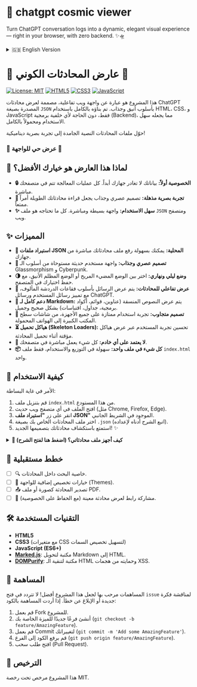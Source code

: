 #  🌌 chatgpt cosmic viewer
Turn ChatGPT conversation logs into a dynamic, elegant visual experience — right in your browser, with zero backend. ✨🛸

<details>
<summary>🇬🇧 English Version</summary>

# 🌌 Cosmic Conversation Viewer 🌌

This project is an interactive web interface designed to display exported ChatGPT conversations from a `JSON` file in a sleek and attractive manner. It's built entirely with vanilla HTML, CSS, and JavaScript, with no backend dependencies, making it fully portable and easy to use.

Transform your static conversation log files into a dynamic and visual experience!

### 🎨 Live Demo 🎨
<!--  Add a link to the live demo and a project screenshot/GIF here -->
<!-- Example: -->
<!-- ![Demo GIF](https://user-images.githubusercontent.com/username/repo/demo.gif) -->
**[🚀 Try it Live!](https://seif4d.github.io/chatgpt-cosmic-viewer/)** 

## 🤔 Why Choose This Viewer?

*   **🔒 Privacy First:** Your data never leaves your machine. All processing happens directly in your browser.
*   **🎨 Stunning Visual Experience:** A modern and engaging design that makes reading long conversations a pleasure.
*   **✨ Easy to Use:** A simple, straightforward interface. All you need is your JSON file and a web browser.

## ✨ Features

*   **📁 Local JSON File Import:** Easily upload your conversation file directly from your device.
*   **🎨 Modern & Attractive Design:** A UI inspired by Glassmorphism and Cyberpunk aesthetics.
*   **🌗 Light & Dark Mode:** Switch between a comfortable light theme and a sleek dark theme, with your preference saved locally.
*   **💬 Interactive Chat View:** Messages are displayed in the familiar chat bubble style, distinguishing between user and ChatGPT.
*   **📜 Full Markdown Support:** Renders formatted text (headings, lists, code blocks, etc.) correctly and beautifully.
*   **📱 Responsive Design:** A great user experience across all devices.
*   **⏳ Skeleton Loaders:** Enhances UX by displaying placeholders while conversations load.
*   **🚀 Zero Backend Dependency:** Everything runs in your browser.
*   **📦 Single File Application:** Easy to distribute and use—just one `index.html` file.

## 🚀 How to Use

1.  Download the `index.html` file from this repository.
2.  Open it in any modern web browser.
3.  Click the **"Import JSON File"** button.
4.  Select your `.json` conversation file (follow the guide below to prepare it).
5.  Enjoy your conversations in their new cosmic style! ✨

<details>
<summary><strong>📜 How to Prepare My Conversations File? (Click to expand)</strong></summary>

To convert your ChatGPT conversations into the required JSON format, follow these simple steps.

### 🧑‍🚀 Step 1: Export Your Data from ChatGPT

1.  Log in to [ChatGPT](https://chat.openai.com).
2.  Click your name in the bottom-left corner, then select **Settings**.
3.  Go to the **Data Controls** tab.
4.  Click **Export data**, then **Confirm export**.
5.  You will receive an email from OpenAI with a link to download your data.

### 📦 Step 2: Download and Unzip

1.  Open the email from OpenAI and click the **Download data export** link.
2.  Unzip the downloaded `.zip` file. You will find an important file named `chat.html` inside.

### 🪄 Step 3: The Conversion Magic (Run the Script)

1.  Open the `chat.html` file in a modern web browser (like Chrome or Firefox).
2.  Open the Developer Tools by pressing `F12` (or `Ctrl+Shift+I` / `Cmd+Opt+I`).
3.  Go to the **Console** tab.
4.  **Copy the entire code block below**, paste it into the console, and press `Enter`.

```javascript
// Paste the same JavaScript code from the Arabic section here.
(function() {
    const conversationNodes = document.querySelectorAll('body > div');
    const conversations = [];

    if (conversationNodes.length === 0) {
        alert("No conversation containers found. The structure of 'chat.html' might have changed.");
        return;
    }

    conversationNodes.forEach(node => {
        const titleNode = node.querySelector('h1, h2, h3, h4, h5, h6');
        const messageNodes = node.querySelectorAll('div > div:nth-child(2)');

        if (messageNodes.length > 0) {
            const conversation = {
                title: titleNode ? titleNode.textContent.trim() : `Conversation on ${new Date().toLocaleDateString()}`,
                messages: []
            };

            messageNodes.forEach(msgNode => {
                const authorNode = msgNode.querySelector('div:first-child');
                const contentNode = msgNode.querySelector('div:nth-child(2)');

                if (authorNode && contentNode) {
                    let author = authorNode.textContent.trim();
                    if (author.toLowerCase() === 'assistant') {
                        author = 'ChatGPT';
                    }

                    conversation.messages.push({
                        author: author,
                        content: contentNode.textContent.trim()
                    });
                }
            });

            if (conversation.messages.length > 0) {
                conversations.push(conversation);
            }
        }
    });

    if (conversations.length === 0) {
        alert("Extraction failed. Could not parse messages from the file.");
        return;
    }

    const jsonString = JSON.stringify(conversations, null, 2);
    const blob = new Blob([jsonString], { type: 'application/json' });
    const url = URL.createObjectURL(blob);
    const a = document.createElement('a');
    a.href = url;
    a.download = 'conversations.json';
    document.body.appendChild(a);
    a.click();
    document.body.removeChild(a);
    URL.revokeObjectURL(url);

    alert(`Success! ${conversations.length} conversations have been exported to 'conversations.json'. Check your downloads folder.`);
})();
```

The script will automatically create and download a file named **`conversations.json`**.

### 🌌 Step 4: Explore the Cosmos!

1.  Go back to the **"Cosmic Conversation Viewer"**.
2.  Click **"Import JSON File"**.
3.  Select the **`conversations.json`** file you just downloaded.
4.  Enjoy your conversations! ✨

</details>

## 🔮 Future Plans

*   [ ] 🔍 Search within conversations.
*   [ ] 🎨 More customization options and themes.
*   [ ] 📤 Export conversation as an image or PDF.
*   [ ] 🔗 Share a link to a specific conversation (while maintaining privacy).

## 🛠️ Tech Stack

*   **HTML5**
*   **CSS3** (with CSS Variables for theming)
*   **JavaScript (ES6+)**
*   **[Marked.js](https://marked.js.org/)**: For parsing Markdown to HTML.
*   **[DOMPurify](https://github.com/cure53/DOMPurify)**: For sanitizing HTML and preventing XSS.

## 🤝 Contributing

Contributions are welcome! Feel free to open an `issue` to discuss a new idea or report a bug. To contribute code:
1.  Fork the Project.
2.  Create your Feature Branch (`git checkout -b feature/AmazingFeature`).
3.  Commit your Changes (`git commit -m 'Add some AmazingFeature'`).
4.  Push to the Branch (`git push origin feature/AmazingFeature`).
5.  Open a Pull Request.

## 📜 License

This project is licensed under the MIT License.

</details>

# 🌌 عارض المحادثات الكوني 🌌

[![License: MIT](https://img.shields.io/badge/License-MIT-yellow.svg)](https://opensource.org/licenses/MIT)
[![HTML5](https://img.shields.io/badge/HTML5-E34F26?style=for-the-badge&logo=html5&logoColor=white)](https://developer.mozilla.org/en-US/docs/Web/Guide/HTML/HTML5)
[![CSS3](https://img.shields.io/badge/CSS3-1572B6?style=for-the-badge&logo=css3&logoColor=white)](https://www.w3.org/Style/CSS/Overview.en.html)
[![JavaScript](https://img.shields.io/badge/JavaScript-F7DF1E?style=for-the-badge&logo=javascript&logoColor=black)](https://developer.mozilla.org/en-US/docs/Web/JavaScript)

هذا المشروع هو عبارة عن واجهة ويب تفاعلية، مصممة لعرض محادثات ChatGPT المصدرة بصيغة `JSON` بأسلوب أنيق وجذاب. تم بناؤه بالكامل باستخدام HTML، CSS، و JavaScript فقط، دون الحاجة لأي خلفية برمجية (Backend)، مما يجعله سهل الاستخدام ومحمولاً بالكامل.

حوّل ملفات المحادثات النصية الجامدة إلى تجربة بصرية ديناميكية!

### 🎨 عرض حي للواجهة 🎨
<!--  ضع هنا رابط العرض الحي وصورة متحركة للمشروع -->
<!-- مثال: -->
<!-- ![Demo GIF](https://user-images.githubusercontent.com/username/repo/demo.gif) -->
<!-- **[🚀 جرب الواجهة الآن!](https://seif4d.github.io/chatgpt-cosmic-viewer/)** -->

## 🤔 لماذا هذا العارض هو خيارك الأفضل؟

*   **🔒 الخصوصية أولاً:** بياناتك لا تغادر جهازك أبداً. كل عمليات المعالجة تتم في متصفحك مباشرة.
*   **🎨 تجربة بصرية مذهلة:** تصميم عصري وجذاب يجعل قراءة محادثاتك الطويلة أمراً ممتعاً.
*   **✨ سهل الاستخدام:** واجهة بسيطة ومباشرة. كل ما تحتاجه هو ملف `JSON` ومتصفح ويب.

## ✨ المميزات

*   **📁 استيراد ملفات JSON المحلية:** يمكنك بسهولة رفع ملف محادثاتك مباشرة من جهازك.
*   **🎨 تصميم عصري وجذاب:** واجهة مستخدم حديثة مستوحاة من أسلوب الـ Glassmorphism و Cyberpunk.
*   **🌗 وضع ليلي ونهاري:** اختر بين الوضع المضيء المريح أو الوضع المظلم الأنيق، مع حفظ اختيارك في المتصفح.
*   **💬 عرض تفاعلي للمحادثات:** يتم عرض الرسائل بأسلوب فقاعات الدردشة المألوف، مع تمييز رسائل المستخدم ورسائل ChatGPT.
*   **📜 دعم كامل لـ Markdown:** يتم عرض النصوص المنسقة (عناوين، قوائم، أكواد برمجية، جداول، اقتباسات) بشكل صحيح وجميل.
*   **📱 تصميم متجاوب:** تجربة استخدام ممتازة على جميع الأجهزة، من شاشات سطح المكتب الكبيرة إلى الهواتف المحمولة.
*   **⏳ هياكل تحميل (Skeleton Loaders):** تحسين تجربة المستخدم عبر عرض هياكل مؤقتة أثناء تحميل المحادثة.
*   **🚀 لا يعتمد على أي خادم:** كل شيء يعمل مباشرة في متصفحك.
*   **📦 كل شيء في ملف واحد:** سهولة في التوزيع والاستخدام، فقط ملف `index.html` واحد.

## 🚀 كيفية الاستخدام

الأمر في غاية البساطة:
1.  قم بتنزيل ملف `index.html` من هذا المستودع.
2.  افتح الملف في أي متصفح ويب حديث (مثل Chrome, Firefox, Edge).
3.  انقر على زر **"استيراد ملف JSON"** الموجود في الشريط الجانبي.
4.  اختر ملف المحادثات الخاص بك بصيغة `.json` (اتبع الشرح أدناه لإعداده).
5.  استمتع باستكشاف محادثاتك بتصميمها الجديد! ✨

<details>
<summary><strong>📜 كيف أجهز ملف محادثاتي؟ (اضغط هنا لفتح الشرح)</strong></summary>

لتحويل محادثاتك من ChatGPT إلى صيغة JSON التي يفهمها التطبيق، اتبع هذه الخطوات البسيطة. لا تقلق، العملية أسهل مما تبدو!

### 🧑‍🚀 الخطوة الأولى: طلب بياناتك من ChatGPT

1.  افتح موقع [ChatGPT](https://chat.openai.com) وسجل دخولك.
2.  انقر على اسمك في الزاوية السفلية اليسرى، ثم اختر **Settings**.
3.  في نافذة الإعدادات، اذهب إلى **Data Controls**.
4.  اضغط على زر **Export data** ثم **Confirm export**.
5.  سيصلك بريد إلكتروني من OpenAI قريبًا يحتوي على رابط لتنزيل بياناتك.

### 📦 الخطوة الثانية: تحميل وفك ضغط الملف

1.  افتح بريدك الإلكتروني وابحث عن رسالة بعنوان "Your ChatGPT data export is ready".
2.  اضغط على رابط **Download data export** لتحميل ملف `.zip`.
3.  قم بفك الضغط عن هذا الملف. ستجد بداخله ملفًا مهمًا اسمه `chat.html`.

### 🪄 الخطوة الثالثة: سحر التحويل (تشغيل الكود)

1.  افتح ملف `chat.html` في متصفح ويب حديث (مثل Google Chrome أو Firefox).
2.  افتح "أدوات المطور" (Developer Tools) بالضغط على `F12` (أو `Ctrl+Shift+I` / `Cmd+Opt+I`).
3.  انتقل إلى تبويب **Console**.
4.  **انسخ الكود التالي بالكامل**، ثم الصقه في الـ Console واضغط `Enter`.

```javascript
function extractConversationsToJson() {
    // 1. تحديد جميع عناصر المحادثات
    const conversationElements = document.querySelectorAll('div.conversation');

    // 2. تهيئة مصفوفة لتخزين بيانات المحادثات
    const allConversationsData = [];

    // 3. المرور على كل عنصر محادثة لاستخراج بياناته
    conversationElements.forEach(convoDiv => {
        const conversationData = {
            title: null, // سيتم تحديثه إذا وجد عنوان
            messages: []
        };

        // 3.1 محاولة استخراج العنوان (العنصر h4 داخل المحادثة)
        const titleElement = convoDiv.querySelector('h4');
        if (titleElement) {
            conversationData.title = titleElement.textContent.trim();
        }

        // 3.2 تحديد جميع عناصر الرسائل داخل المحادثة الحالية
        const messageElements = convoDiv.querySelectorAll('pre.message');

        // 3.3 المرور على كل عنصر رسالة لاستخراج المؤلف والمحتوى
        messageElements.forEach(messagePre => {
            const authorElement = messagePre.querySelector('div.author');
            // نفترض أن محتوى الرسالة هو العنصر div التالي مباشرة لعنصر المؤلف
            // أو يمكن استخدام selector أكثر تحديدًا إذا تغير الهيكل
            const contentElement = authorElement ? authorElement.nextElementSibling : messagePre.querySelector('div:not(.author)'); // طريقة بديلة لإيجاد المحتوى

            if (authorElement && contentElement) {
                const messageData = {
                    author: authorElement.textContent.trim(),
                    content: contentElement.textContent.trim()
                };
                conversationData.messages.push(messageData);
            } else {
                console.warn("Could not find author or content for a message in conversation:", conversationData.title || 'Untitled', messagePre);
            }
        });

        // 3.4 إضافة بيانات المحادثة المكتملة إلى المصفوفة الرئيسية
        if (conversationData.messages.length > 0) {
             allConversationsData.push(conversationData);
        } else if (conversationData.title) {
             // يمكن إضافة محادثات فارغة إذا كان لها عنوان فقط (اختياري)
             // allConversationsData.push(conversationData);
             console.warn("Conversation found with title but no messages:", conversationData.title);
        }
    });

    // 4. التأكد من وجود بيانات لاستخراجها
    if (allConversationsData.length === 0) {
        console.log("لم يتم العثور على أي محادثات بالصنف 'conversation'.");
        alert("لم يتم العثور على أي محادثات بالصنف 'conversation'.");
        return;
    }

    // 5. تحويل مصفوفة البيانات إلى نص JSON منسق
    const jsonString = JSON.stringify(allConversationsData, null, 2); // null, 2 للتنسيق الجميل

    // 6. إنشاء وتحميل ملف JSON
    const blob = new Blob([jsonString], { type: 'application/json' });
    const url = URL.createObjectURL(blob);
    const a = document.createElement('a');
    a.href = url;
    a.download = 'conversations.json'; // اسم الملف الذي سيتم تحميله
    document.body.appendChild(a); // الإضافة ضرورية لبعض المتصفحات مثل Firefox
    a.click();
    document.body.removeChild(a); // التنظيف بعد التحميل
    URL.revokeObjectURL(url); // تحرير الذاكرة

    console.log(`تم استخراج ${allConversationsData.length} محادثة وحفظها في ملف conversations.json`);
    alert(`تم استخراج ${allConversationsData.length} محادثة بنجاح! تحقق من مجلد التنزيلات لملف conversations.json.`);
}

// --- كيفية الاستخدام ---
// 1. افتح صفحة HTML التي تحتوي على المحادثات في جوجل كروم.
// 2. اضغط F12 لفتح أدوات المطور (Developer Tools).
// 3. اذهب إلى تبويب "Console".
// 4. الصق الكود أعلاه بالكامل في الـ Console واضغط Enter.
// 5. سيقوم الكود بتشغيل الدالة extractConversationsToJson() تلقائيًا.

// تشغيل الدالة مباشرة بعد لصق الكود
extractConversationsToJson();
```

بمجرد الضغط على `Enter`، سيقوم الكود تلقائيًا بإنشاء وتحميل ملف اسمه **`conversations.json`** إلى جهازك.

### 🌌 الخطوة الرابعة والأخيرة: استكشاف الكون!

1.  ارجع إلى واجهة **"عارض المحادثات الكوني"**.
2.  انقر على زر **"استيراد ملف JSON"**.
3.  اختر ملف **`conversations.json`** الذي قمت بتنزيله للتو.
4.  استمتع باستعراض محادثاتك بشكلها الجديد والمذهل! ✨

</details>

## 🔮 خطط مستقبلية

*   [ ] 🔍 خاصية البحث داخل المحادثات.
*   [ ] 🎨 خيارات تخصيص إضافية للواجهة (Themes).
*   [ ] 📤 تصدير المحادثة كصورة أو ملف PDF.
*   [ ] 🔗 مشاركة رابط لعرض محادثة معينة (مع الحفاظ على الخصوصية).

## 🛠️ التقنيات المستخدمة

*   **HTML5**
*   **CSS3** (مع متغيرات CSS لتسهيل تخصيص السمات)
*   **JavaScript (ES6+)**
*   **[Marked.js](https://marked.js.org/)**: مكتبة لتحويل Markdown إلى HTML.
*   **[DOMPurify](https://github.com/cure53/DOMPurify)**: مكتبة لتنقية الـ HTML وحمايته من هجمات XSS.

## 🤝 المساهمة

المساهمات مرحب بها لجعل هذا المشروع أفضل! لا تتردد في فتح `issue` لمناقشة فكرة جديدة أو الإبلاغ عن خطأ. إذا أردت المساهمة بالكود:
1.  قم بعمل Fork للمشروع.
2.  أنشئ فرعًا جديدًا للميزة الخاصة بك (`git checkout -b feature/AmazingFeature`).
3.  قم بعمل Commit لتغييراتك (`git commit -m 'Add some AmazingFeature'`).
4.  قم برفع الكود إلى الفرع (`git push origin feature/AmazingFeature`).
5.  افتح طلب سحب (Pull Request).

## 📜 الترخيص

هذا المشروع مرخص تحت رخصة MIT.
